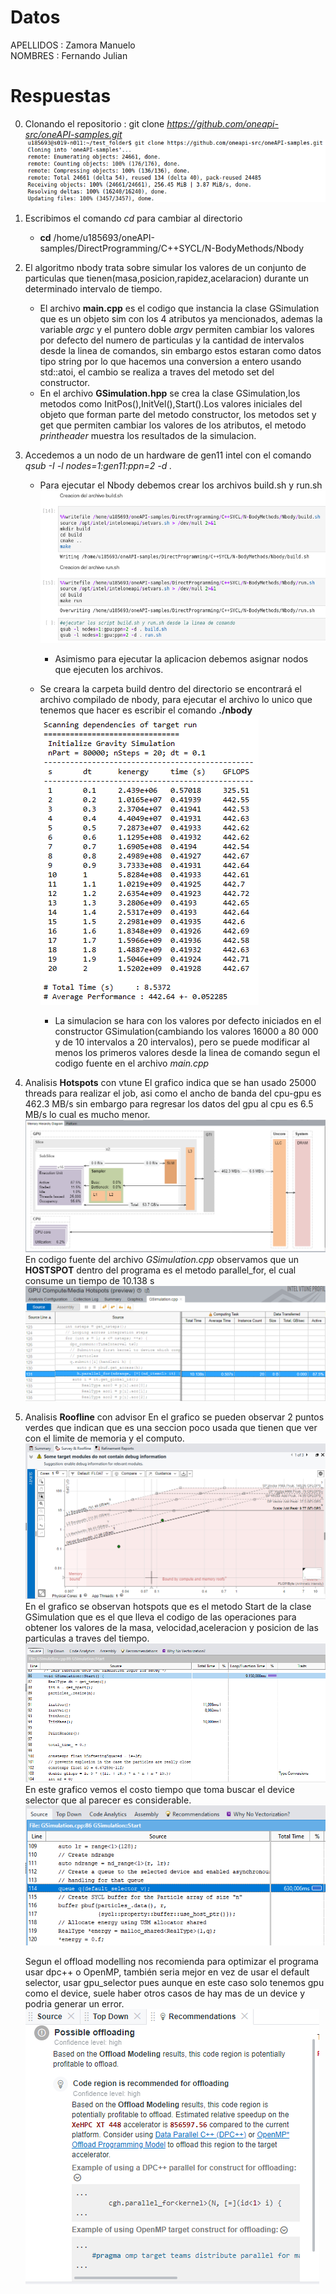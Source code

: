 # Datos
APELLIDOS : Zamora Manuelo  
NOMBRES : Fernando Julian

# Respuestas
0. Clonando el repositorio : git clone _https://github.com/oneapi-src/oneAPI-samples.git_
   ![foto](git_clone.png) 

1. Escribimos el comando *cd* para cambiar al directorio 
   - **cd** /home/u185693/oneAPI-samples/DirectProgramming/C++SYCL/N-BodyMethods/Nbody
2. El algoritmo nbody trata sobre simular los valores de un conjunto de particulas que tienen(masa,posicion,rapidez,acelaracion) durante un determinado intervalo de tiempo. 
   - El archivo **main.cpp** es el codigo que instancia la clase GSimulation que es un objeto sim con los 4 atributos ya mencionados, ademas la variable *argc* y el puntero doble *argv* permiten cambiar los valores por defecto del numero de particulas y la cantidad de intervalos desde la linea de comandos, sin embargo estos estaran como datos tipo string por lo que hacemos una conversion a entero usando std::atoi, el cambio se realiza a traves del metodo set del constructor. 
   - En el archivo **GSimulation.hpp** se crea la clase GSimulation,los metodos como InitPos(),InitVel(),Start().Los valores iniciales del objeto que forman parte del metodo constructor, los metodos set y get que permiten cambiar los valores de los atributos, el metodo *printheader* muestra los resultados de la simulacion.
3. Accedemos a un nodo de un hardware de gen11 intel con el comando *qsub -I -l nodes=1:gen11:ppn=2 -d .*

   - Para ejecutar el Nbody debemos crear los archivos build.sh y run.sh 
        ![foto1](build_run.png)
        
        - Asimismo para ejecutar la aplicacion debemos asignar nodos que ejecuten los archivos. 
    - Se creara la carpeta build dentro del directorio se encontrará el archivo compilado de nbody, para ejecutar el archivo lo unico que tenemos que hacer es escribir el comando **./nbody** 
    ![foto2](job_nbody.PNG)
        - La simulacion se hara con los valores por defecto iniciados en el constructor GSimulation(cambiando los valores 16000 a 80 000 y de 10 intervalos a 20 intervalos), pero se puede modificar al menos los primeros valores desde la linea de comando segun el codigo fuente en el archivo *main.cpp*      
4. Analisis **Hotspots** con vtune
   El grafico indica que se han usado 25000 threads para realizar el job, asi como el ancho de banda del cpu-gpu es 462.3 MB/s sin embargo para regresar los datos del gpu al cpu es 6.5 MB/s lo cual es mucho menor.
   ![foto3](graphics_nbody_80000.png) 
   En codigo fuente del archivo *GSimulation.cpp* observamos que un **HOSTSPOT** dentro del programa es el metodo parallel_for, el cual consume un tiempo de 10.138 s 
   ![foto4](nbody_80000.png)
5. Analisis **Roofline** con advisor
   En el grafico se pueden observar 2 puntos verdes que indican que es una seccion poco usada que tienen que ver con el limite de memoria y el computo.
   ![foto5](roofline_graphics.PNG) 
   En el grafico se observan hotspots que es el metodo Start de la clase GSimulation que es el que lleva el codigo de las operaciones para obtener los valores de la masa, velocidad,aceleracion y posicion de las particulas a traves del tiempo.
   ![foto6](roofline_source.PNG)
   En este grafico vemos el costo tiempo que toma buscar el device selector que al parecer es considerable.
   ![foto7](roofline2_source.PNG)
   
   Segun el offload modelling nos recomienda para optimizar el programa usar dpc++ o OpenMP, también seria mejor en vez de usar el default selector, usar gpu_selector pues aunque en este caso solo tenemos gpu como el device, suele haber otros casos de hay mas de un device y podria generar un error.   
   ![foto9](offload_2.PNG)
